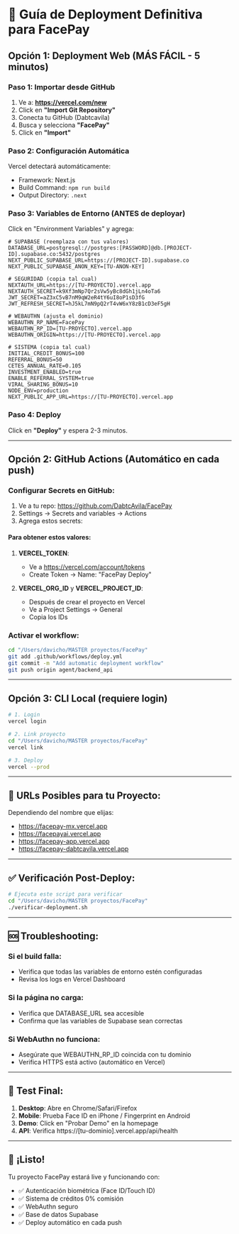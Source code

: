 # 🚀 Guía de Deployment Definitiva para FacePay

## Opción 1: Deployment Web (MÁS FÁCIL - 5 minutos)

### Paso 1: Importar desde GitHub
1. Ve a: **https://vercel.com/new**
2. Click en **"Import Git Repository"**
3. Conecta tu GitHub (Dabtcavila)
4. Busca y selecciona **"FacePay"**
5. Click en **"Import"**

### Paso 2: Configuración Automática
Vercel detectará automáticamente:
- Framework: Next.js
- Build Command: `npm run build`
- Output Directory: `.next`

### Paso 3: Variables de Entorno (ANTES de deployar)
Click en "Environment Variables" y agrega:

```env
# SUPABASE (reemplaza con tus valores)
DATABASE_URL=postgresql://postgres:[PASSWORD]@db.[PROJECT-ID].supabase.co:5432/postgres
NEXT_PUBLIC_SUPABASE_URL=https://[PROJECT-ID].supabase.co
NEXT_PUBLIC_SUPABASE_ANON_KEY=[TU-ANON-KEY]

# SEGURIDAD (copia tal cual)
NEXTAUTH_URL=https://[TU-PROYECTO].vercel.app
NEXTAUTH_SECRET=k9Xf3mNp7Qr2sVw5yBc8dGh1jLn4oTa6
JWT_SECRET=aZ3xC5vB7nM9qW2eR4tY6uI8oP1sD3fG
JWT_REFRESH_SECRET=hJ5kL7mN9pQ2rT4vW6xY8zB1cD3eF5gH

# WEBAUTHN (ajusta el dominio)
WEBAUTHN_RP_NAME=FacePay
WEBAUTHN_RP_ID=[TU-PROYECTO].vercel.app
WEBAUTHN_ORIGIN=https://[TU-PROYECTO].vercel.app

# SISTEMA (copia tal cual)
INITIAL_CREDIT_BONUS=100
REFERRAL_BONUS=50
CETES_ANNUAL_RATE=0.105
INVESTMENT_ENABLED=true
ENABLE_REFERRAL_SYSTEM=true
VIRAL_SHARING_BONUS=10
NODE_ENV=production
NEXT_PUBLIC_APP_URL=https://[TU-PROYECTO].vercel.app
```

### Paso 4: Deploy
Click en **"Deploy"** y espera 2-3 minutos.

---

## Opción 2: GitHub Actions (Automático en cada push)

### Configurar Secrets en GitHub:
1. Ve a tu repo: https://github.com/DabtcAvila/FacePay
2. Settings → Secrets and variables → Actions
3. Agrega estos secrets:

#### Para obtener estos valores:
1. **VERCEL_TOKEN**: 
   - Ve a https://vercel.com/account/tokens
   - Create Token → Name: "FacePay Deploy"
   
2. **VERCEL_ORG_ID** y **VERCEL_PROJECT_ID**:
   - Después de crear el proyecto en Vercel
   - Ve a Project Settings → General
   - Copia los IDs

### Activar el workflow:
```bash
cd "/Users/davicho/MASTER proyectos/FacePay"
git add .github/workflows/deploy.yml
git commit -m "Add automatic deployment workflow"
git push origin agent/backend_api
```

---

## Opción 3: CLI Local (requiere login)

```bash
# 1. Login
vercel login

# 2. Link proyecto
cd "/Users/davicho/MASTER proyectos/FacePay"
vercel link

# 3. Deploy
vercel --prod
```

---

## 🎯 URLs Posibles para tu Proyecto:

Dependiendo del nombre que elijas:
- https://facepay-mx.vercel.app
- https://facepayai.vercel.app
- https://facepay-app.vercel.app
- https://facepay-dabtcavila.vercel.app

---

## ✅ Verificación Post-Deploy:

```bash
# Ejecuta este script para verificar
cd "/Users/davicho/MASTER proyectos/FacePay"
./verificar-deployment.sh
```

---

## 🆘 Troubleshooting:

### Si el build falla:
- Verifica que todas las variables de entorno estén configuradas
- Revisa los logs en Vercel Dashboard

### Si la página no carga:
- Verifica que DATABASE_URL sea accesible
- Confirma que las variables de Supabase sean correctas

### Si WebAuthn no funciona:
- Asegúrate que WEBAUTHN_RP_ID coincida con tu dominio
- Verifica HTTPS está activo (automático en Vercel)

---

## 📱 Test Final:

1. **Desktop**: Abre en Chrome/Safari/Firefox
2. **Mobile**: Prueba Face ID en iPhone / Fingerprint en Android
3. **Demo**: Click en "Probar Demo" en la homepage
4. **API**: Verifica https://[tu-dominio].vercel.app/api/health

---

## 🎉 ¡Listo!

Tu proyecto FacePay estará live y funcionando con:
- ✅ Autenticación biométrica (Face ID/Touch ID)
- ✅ Sistema de créditos 0% comisión
- ✅ WebAuthn seguro
- ✅ Base de datos Supabase
- ✅ Deploy automático en cada push